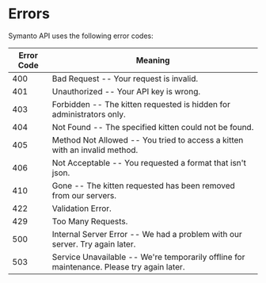 # Errors

Symanto API uses the following error codes:


Error Code | Meaning
---------- | -------
400 | Bad Request -- Your request is invalid.
401 | Unauthorized -- Your API key is wrong.
403 | Forbidden -- The kitten requested is hidden for administrators only.
404 | Not Found -- The specified kitten could not be found.
405 | Method Not Allowed -- You tried to access a kitten with an invalid method.
406 | Not Acceptable -- You requested a format that isn't json.
410 | Gone -- The kitten requested has been removed from our servers.
422 | Validation Error.
429 | Too Many Requests.
500 | Internal Server Error -- We had a problem with our server. Try again later.
503 | Service Unavailable -- We're temporarily offline for maintenance. Please try again later.
